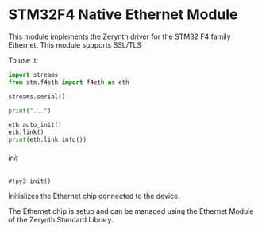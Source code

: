 # STM32F4 Native Ethernet Module

This module implements the Zerynth driver for the STM32 F4 family Ethernet.
This module supports SSL/TLS

To use it:

```py
import streams
from stm.f4eth import f4eth as eth

streams.serial()

print("...")

eth.auto_init()
eth.link()
print(eth.link_info())
```
###### init

```#!py3 init()```

Initializes the Ethernet chip connected to the device.

The Ethernet chip is setup and can be managed using the Ethernet Module of the Zerynth Standard Library.
